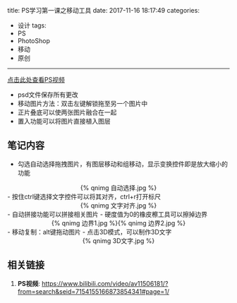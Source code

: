 title: PS学习第一课之移动工具
date: 2017-11-16 18:17:49
categories:
- 设计
tags:
- PS
- PhotoShop
- 移动
- 原创
---
[点击此处查看PS视频](https://www.bilibili.com/video/av11506181/?from=search&seid=7154155166873854341#page=2)
- psd文件保存所有更改
- 移动图片方法：双击左键解锁拖至另一个图片中
- 正片叠底可以使两张图片融合在一起
- 置入功能可以将图片直接植入图层
<!-- more -->
## 笔记内容
- 勾选自动选择拖拽图片，有图层移动和组移动，显示变换控件即是放大缩小的功能
<div align="center">{% qnimg 自动选择.jpg %}</div>
- 按住ctrl键选择文字控件可以将其对齐，ctrl+r打开标尺
<div align="center">{% qnimg 文字对齐.jpg %}</div>
- 自动拼接功能可以拼接相关图片
- 硬度值为0的橡皮檫工具可以擦掉边界
<div align="center">{% qnimg 边界1.jpg %}{% qnimg 边界2.jpg %}</div>
- 移动复制：alt键拖动图片
- 点击3D模式，可以制作3D文字
<div align="center">{% qnimg 3D文字.jpg %}</div>

## 相关链接
1. **PS视频**: <https://www.bilibili.com/video/av11506181/?from=search&seid=7154155166873854341#page=1/>